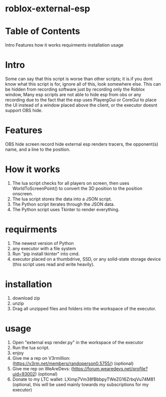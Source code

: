 # roblox-external-esp

# Table of Contents
Intro
Features
how it works
requirments
installation
usage

# Intro
Some can say that this script is worse than other scripts; it is.if you dont know what this script is for, ignore all of this, look somewhere else. This can be hidden from recording software just by recording only the Roblox window, Many esp scripts are not able to hide esp from obs or any recording due to the fact that the esp uses PlayergGui or CoreGui to place the UI instead of a window placed above the client, or the executor doesnt support OBS hide.

# Features
OBS hide
screen record hide
external esp
renders tracers, the opponent(s) name, and a line to the position.

# How it works
1. The lua script checks for all players on screen, then uses WorldToScreenPoint() to convert the 3D position to the position onscreen.
2. The lua script stores the data into a JSON script.
3. The Python script iterates through the JSON data.
4. The Python script uses Tkinter to render everything.

# requirments
1. The newest version of Python
2. any executor with a file system
3. Run "pip install tkinter" into cmd.
4. executor placed on a thumbdrive, SSD, or any solid-state storage device (this script uses read and write heavily).

# installation
1. download  zip
2. unzip
3. Drag all unzipped files and folders into the workspace of the executor.

# usage
1. Open "external esp render.py" in the workspace of the executor
2. Run the lua script.
3. enjoy
4. Give me a rep on V3rmillion: (https://v3rm.net/members/randoperson0.5755/) (optional)
5. Give me rep on WeAreDevs: (https://forum.wearedevs.net/profile?uid=93002) (optional)
6. Donate to my LTC wallet: LXimp7Vm38fBbbpyTWeZG16ZrbqVu74M81 (optional, this will be used mainly towards my subscriptions for my executor)

